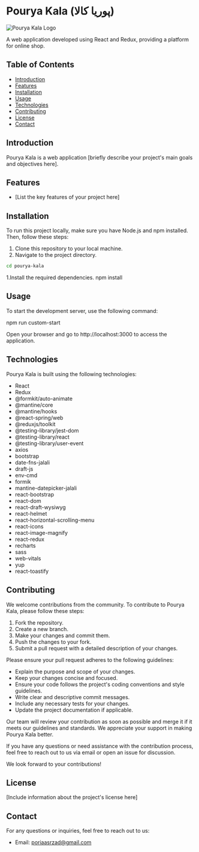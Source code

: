 # Pourya Kala (پوریا کالا)

![Pourya Kala Logo](https://github.com/pourya-asrzad/online-shop-react-/blob/main/src/assets/images/logo.jpeg?raw=true) <!-- If you have a logo, add the URL here -->

A web application developed using React and Redux, providing a platform for online shop.

## Table of Contents

- [Introduction](#introduction)
- [Features](#features)
- [Installation](#installation)
- [Usage](#usage)
- [Technologies](#technologies)
- [Contributing](#contributing)
- [License](#license)
- [Contact](#contact)

## Introduction

Pourya Kala is a web application [briefly describe your project's main goals and objectives here].

## Features

- [List the key features of your project here]

## Installation

To run this project locally, make sure you have Node.js and npm installed. Then, follow these steps:

1. Clone this repository to your local machine.
2. Navigate to the project directory.

```bash
cd pourya-kala
```
1.Install the required dependencies.
npm install

## Usage
To start the development server, use the following command:

npm run custom-start

Open your browser and go to http://localhost:3000 to access the application.

## Technologies

Pourya Kala is built using the following technologies:

- React
- Redux
- @formkit/auto-animate
- @mantine/core
- @mantine/hooks
- @react-spring/web
- @reduxjs/toolkit
- @testing-library/jest-dom
- @testing-library/react
- @testing-library/user-event
- axios
- bootstrap
- date-fns-jalali
- draft-js
- env-cmd
- formik
- mantine-datepicker-jalali
- react-bootstrap
- react-dom
- react-draft-wysiwyg
- react-helmet
- react-horizontal-scrolling-menu
- react-icons
- react-image-magnify
- react-redux
- recharts
- sass
- web-vitals
- yup
- react-toastify


## Contributing

We welcome contributions from the community. To contribute to Pourya Kala, please follow these steps:

1. Fork the repository.
2. Create a new branch.
3. Make your changes and commit them.
4. Push the changes to your fork.
5. Submit a pull request with a detailed description of your changes.

Please ensure your pull request adheres to the following guidelines:

- Explain the purpose and scope of your changes.
- Keep your changes concise and focused.
- Ensure your code follows the project's coding conventions and style guidelines.
- Write clear and descriptive commit messages.
- Include any necessary tests for your changes.
- Update the project documentation if applicable.

Our team will review your contribution as soon as possible and merge it if it meets our guidelines and standards. We appreciate your support in making Pourya Kala better.

If you have any questions or need assistance with the contribution process, feel free to reach out to us via email or open an issue for discussion.

We look forward to your contributions!

## License

[Include information about the project's license here]

## Contact

For any questions or inquiries, feel free to reach out to us:

- Email: poriaasrzad@gmail.com



